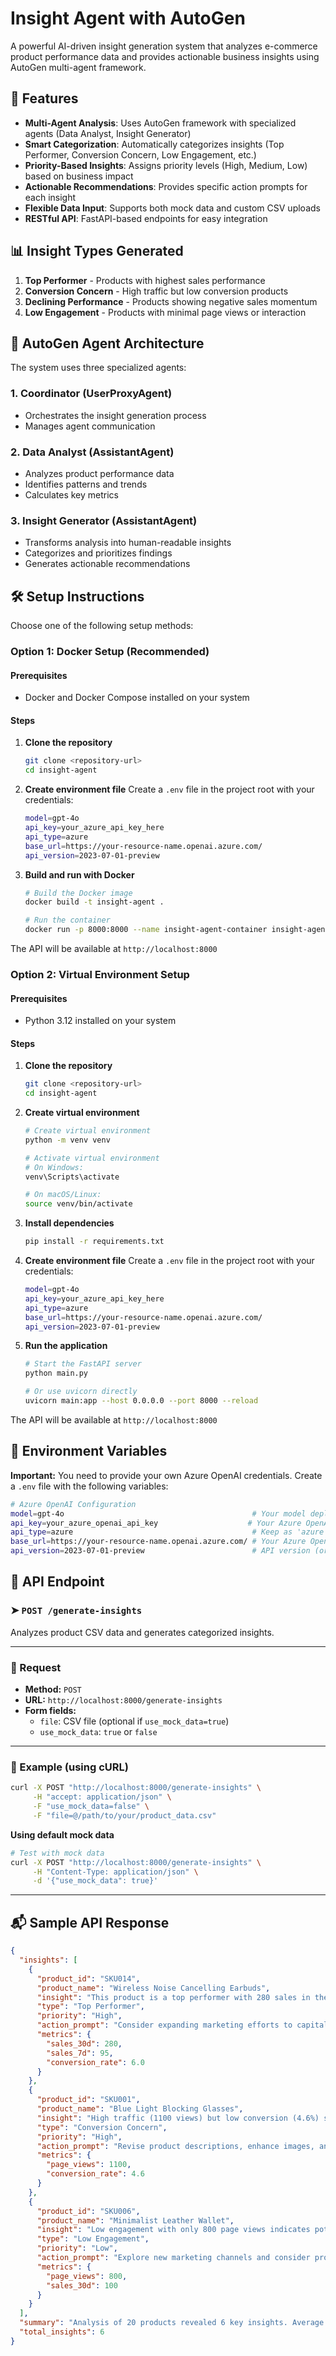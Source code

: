 # Insight Agent with AutoGen

A powerful AI-driven insight generation system that analyzes e-commerce product performance data and provides actionable business insights using AutoGen multi-agent framework.

## 🚀 Features

- **Multi-Agent Analysis**: Uses AutoGen framework with specialized agents (Data Analyst, Insight Generator)
- **Smart Categorization**: Automatically categorizes insights (Top Performer, Conversion Concern, Low Engagement, etc.)
- **Priority-Based Insights**: Assigns priority levels (High, Medium, Low) based on business impact
- **Actionable Recommendations**: Provides specific action prompts for each insight
- **Flexible Data Input**: Supports both mock data and custom CSV uploads
- **RESTful API**: FastAPI-based endpoints for easy integration

## 📊 Insight Types Generated

1. **Top Performer** - Products with highest sales performance
2. **Conversion Concern** - High traffic but low conversion products
3. **Declining Performance** - Products showing negative sales momentum
4. **Low Engagement** - Products with minimal page views or interaction

## 🤖 AutoGen Agent Architecture

The system uses three specialized agents:

### 1. Coordinator (UserProxyAgent)
- Orchestrates the insight generation process
- Manages agent communication

### 2. Data Analyst (AssistantAgent)
- Analyzes product performance data
- Identifies patterns and trends
- Calculates key metrics

### 3. Insight Generator (AssistantAgent)
- Transforms analysis into human-readable insights
- Categorizes and prioritizes findings
- Generates actionable recommendations


## 🛠️ Setup Instructions

Choose one of the following setup methods:

### Option 1: Docker Setup (Recommended)

#### Prerequisites
- Docker and Docker Compose installed on your system

#### Steps
1. **Clone the repository**
   ```bash
   git clone <repository-url>
   cd insight-agent
   ```

2. **Create environment file**
   Create a `.env` file in the project root with your credentials:
   ```bash
   model=gpt-4o
   api_key=your_azure_api_key_here
   api_type=azure
   base_url=https://your-resource-name.openai.azure.com/
   api_version=2023-07-01-preview
   ```

3. **Build and run with Docker**
   ```bash
   # Build the Docker image
   docker build -t insight-agent .
   
   # Run the container
   docker run -p 8000:8000 --name insight-agent-container insight-agent 
   ```

The API will be available at `http://localhost:8000`

### Option 2: Virtual Environment Setup

#### Prerequisites
- Python 3.12 installed on your system

#### Steps
1. **Clone the repository**
   ```bash
   git clone <repository-url>
   cd insight-agent
   ```

2. **Create virtual environment**
   ```bash
   # Create virtual environment
   python -m venv venv
   
   # Activate virtual environment
   # On Windows:
   venv\Scripts\activate
   
   # On macOS/Linux:
   source venv/bin/activate
   ```

3. **Install dependencies**
   ```bash
   pip install -r requirements.txt
   ```

4. **Create environment file**
   Create a `.env` file in the project root with your credentials:
   ```bash
   model=gpt-4o
   api_key=your_azure_api_key_here
   api_type=azure
   base_url=https://your-resource-name.openai.azure.com/
   api_version=2023-07-01-preview
   ```

5. **Run the application**
   ```bash
   # Start the FastAPI server
   python main.py
   
   # Or use uvicorn directly
   uvicorn main:app --host 0.0.0.0 --port 8000 --reload
   ```

The API will be available at `http://localhost:8000`

## 🔐 Environment Variables

**Important:** You need to provide your own Azure OpenAI credentials. Create a `.env` file with the following variables:

```bash
# Azure OpenAI Configuration
model=gpt-4o                                          # Your model deployment name
api_key=your_azure_openai_api_key                    # Your Azure OpenAI API key
api_type=azure                                        # Keep as 'azure'
base_url=https://your-resource-name.openai.azure.com/ # Your Azure OpenAI endpoint
api_version=2023-07-01-preview                        # API version (or latest available)
```

## 📡 API Endpoint

### ➤ `POST /generate-insights`

Analyzes product CSV data and generates categorized insights.

---

### 🔧 Request

- **Method:** `POST`  
- **URL:** `http://localhost:8000/generate-insights`  
- **Form fields:**
  - `file`: CSV file (optional if `use_mock_data=true`)
  - `use_mock_data`: `true` or `false`

---

### 🧪 Example (using cURL)

```bash
curl -X POST "http://localhost:8000/generate-insights" \
     -H "accept: application/json" \
     -F "use_mock_data=false" \
     -F "file=@/path/to/your/product_data.csv"
```
**Using default mock data**

```bash
# Test with mock data
curl -X POST "http://localhost:8000/generate-insights" \
     -H "Content-Type: application/json" \
     -d '{"use_mock_data": true}'
```
---

## 📬 Sample API Response

```json
{
  "insights": [
    {
      "product_id": "SKU014",
      "product_name": "Wireless Noise Cancelling Earbuds",
      "insight": "This product is a top performer with 280 sales in the last 30 days and a high conversion rate of 6.0%.",
      "type": "Top Performer",
      "priority": "High",
      "action_prompt": "Consider expanding marketing efforts to capitalize on strong performance and explore bundling with related electronics.",
      "metrics": {
        "sales_30d": 280,
        "sales_7d": 95,
        "conversion_rate": 6.0
      }
    },
    {
      "product_id": "SKU001",
      "product_name": "Blue Light Blocking Glasses",
      "insight": "High traffic (1100 views) but low conversion (4.6%) suggests potential issues with product appeal.",
      "type": "Conversion Concern",
      "priority": "High",
      "action_prompt": "Revise product descriptions, enhance images, and consider competitive pricing strategies.",
      "metrics": {
        "page_views": 1100,
        "conversion_rate": 4.6
      }
    },
    {
      "product_id": "SKU006",
      "product_name": "Minimalist Leather Wallet",
      "insight": "Low engagement with only 800 page views indicates potential market saturation.",
      "type": "Low Engagement",
      "priority": "Low",
      "action_prompt": "Explore new marketing channels and consider product differentiation strategies.",
      "metrics": {
        "page_views": 800,
        "sales_30d": 100
      }
    }
  ],
  "summary": "Analysis of 20 products revealed 6 key insights. Average conversion rate is 4.99% with total 30-day sales of 3125 units.",
  "total_insights": 6
}
